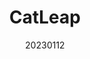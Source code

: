 ---
title: "CatLeap"
team: "Pabboju Vaishnavi | Agnes Dora R | Khedekar Mansi Santosh | Pooja Kumari"
tags: AR Mobile Unity

video_provider: "youtube"
video_id:

header:
    teaser: /assets/img/projects/2023/course_project_6.jpg

overview: Catleap is an augmented reality (AR) experiential artwork that immerses users in the vast and fascinating realm of interactive art. Midnight, a mysterious black cat who serves as your devoted friend and guide across the ages, is at the centre of this one-of-a-kind odyssey. It leaps its way across artworks inspired by great movements throughout history. When users activate the app and enter this captivating realm of augmented reality, they leave with an unforgettable experience.


project-link: https://www.behance.net/gallery/184462633/Art-Exhibit-enhanced-with-AR

active: "yes"
type: "course"
year: "2023"
date: 20230112

---